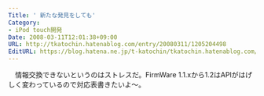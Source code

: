 ```yaml
---
Title: ' 新たな発見をしても'
Category:
- iPod touch開発
Date: 2008-03-11T12:01:38+09:00
URL: http://tkatochin.hatenablog.com/entry/20080311/1205204498
EditURL: https://blog.hatena.ne.jp/t-katochin/tkatochin.hatenablog.com/atom/entry/6653586347154754928
---
```


　情報交換できないというのはストレスだ。FirmWare 1.1.xから1.2はAPIがはげしく変わっているので対応表書きたいよ〜。

